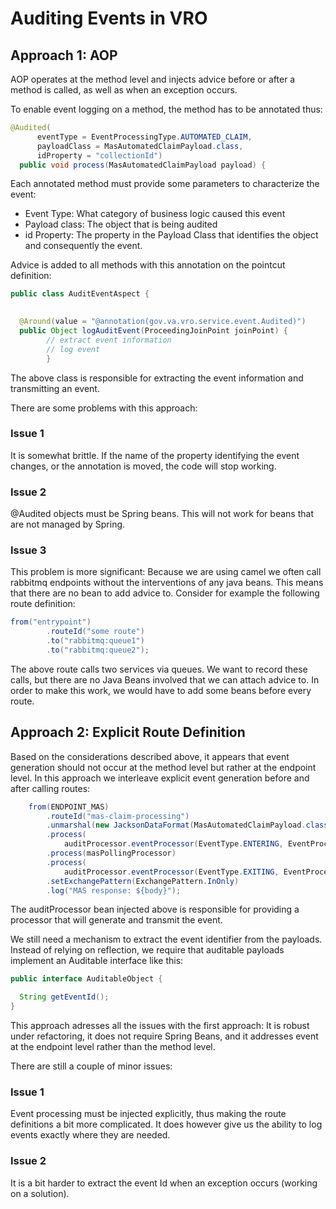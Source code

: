 # Auditing Events in VRO

## Approach 1: AOP

AOP operates at the method level and injects advice before or after 
a method is called, as well as when an exception occurs.

To enable event logging on a method, the method has to be annotated thus:

```java
@Audited(
      eventType = EventProcessingType.AUTOMATED_CLAIM,
      payloadClass = MasAutomatedClaimPayload.class,
      idProperty = "collectionId")
  public void process(MasAutomatedClaimPayload payload) {
```
Each annotated method must provide some parameters to characterize the event:

- Event Type: What category of business logic caused this event
- Payload class: The object that is being audited
- id Property: The property in the Payload Class that identifies the object and consequently the event.

Advice is added to all methods with this annotation on the pointcut definition:

```java
public class AuditEventAspect {
    

  @Around(value = "@annotation(gov.va.vro.service.event.Audited)")
  public Object logAuditEvent(ProceedingJoinPoint joinPoint) {
        // extract event information
        // log event
        }
```

The above class is responsible for extracting the event information and transmitting an event.


There are some problems with this approach:

### Issue 1 
It is somewhat brittle. If the name of the property identifying the event changes, or the annotation is moved, the code will stop working. 
### Issue 2
@Audited objects must be Spring beans. This will not work for beans that are not managed by Spring. 
### Issue 3
This problem is more significant: 
Because we are using camel we often call rabbitmq endpoints without the interventions of any java beans. 
This means that there are no bean to add advice to. 
Consider for example the following route definition:

```java
from("entrypoint")
        .routeId("some route")
        .to("rabbitmq:queue1")
        .to("rabbitmq:queue2");
```
The above route calls two services via queues. 
We want to record these calls, but there are no Java Beans involved that we can attach advice to.
In order to make this work, we would have to add some beans before every route.

## Approach 2: Explicit Route Definition

Based on the considerations described above, 
it appears that event generation should not occur at the method level but rather at the endpoint level.
In this approach we interleave explicit event generation before and after calling routes:

```java
    from(ENDPOINT_MAS)
        .routeId("mas-claim-processing")
        .unmarshal(new JacksonDataFormat(MasAutomatedClaimPayload.class))
        .process(
            auditProcessor.eventProcessor(EventType.ENTERING, EventProcessingType.AUTOMATED_CLAIM))
        .process(masPollingProcessor)
        .process(
            auditProcessor.eventProcessor(EventType.EXITING, EventProcessingType.AUTOMATED_CLAIM))
        .setExchangePattern(ExchangePattern.InOnly)
        .log("MAS response: ${body}");
```

The auditProcessor bean injected above is responsible for providing a processor that will generate and transmit the event.

We still need a mechanism to extract the event identifier from the payloads.
Instead of relying on reflection, we require that auditable payloads implement an Auditable interface like this:

```java
public interface AuditableObject {

  String getEventId();
}

```

This approach adresses all the issues with the first approach: 
It is robust under refactoring, it does not require Spring Beans,
and it addresses event at the endpoint level rather than the method level.

There are still a couple of minor issues:

### Issue 1
Event processing must be injected explicitly, thus making the route definitions a bit more complicated.
It does however give us the ability to log events exactly where they are needed.

### Issue 2
It is a bit harder to extract the event Id when an exception occurs
(working on a solution).